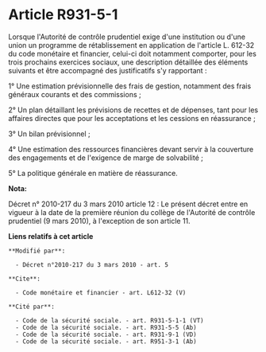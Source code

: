 # Article R931-5-1

Lorsque l'Autorité de contrôle prudentiel exige d'une institution ou d'une union un programme de rétablissement en
application de l'article L. 612-32 du code monétaire et financier, celui-ci doit notamment comporter, pour les trois
prochains exercices sociaux, une description détaillée des éléments suivants et être accompagné des justificatifs s'y
rapportant : 

1° Une estimation prévisionnelle des frais de gestion, notamment des frais généraux courants et des commissions ; 

2° Un plan détaillant les prévisions de recettes et de dépenses, tant pour les affaires directes que pour les acceptations et
les cessions en réassurance ; 

3° Un bilan prévisionnel ; 

4° Une estimation des ressources financières devant servir à la couverture des engagements et de l'exigence de marge de
solvabilité ; 

5° La politique générale en matière de réassurance.

**Nota:**

Décret n° 2010-217 du 3 mars 2010 article 12 : Le présent décret entre en vigueur à la date de la première réunion du collège
de l'Autorité de contrôle prudentiel (9 mars 2010), à l'exception de son article 11.

**Liens relatifs à cet article**

	**Modifié par**:

	  - Décret n°2010-217 du 3 mars 2010 - art. 5

	**Cite**:

	  - Code monétaire et financier - art. L612-32 (V)

	**Cité par**:

	  - Code de la sécurité sociale. - art. R931-5-1-1 (VT)
	  - Code de la sécurité sociale. - art. R931-5-5 (Ab)
	  - Code de la sécurité sociale. - art. R931-9-1 (VD)
	  - Code de la sécurité sociale. - art. R951-3-1 (Ab)
